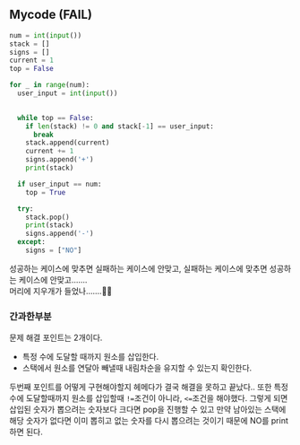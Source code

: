 ## Mycode (FAIL)
```python
num = int(input())
stack = []
signs = []
current = 1
top = False

for _ in range(num):
  user_input = int(input())
  

  while top == False:
    if len(stack) != 0 and stack[-1] == user_input:
      break
    stack.append(current)
    current += 1
    signs.append('+')
    print(stack)

  if user_input == num:
    top = True

  try:
    stack.pop()
    print(stack)
    signs.append('-')
  except:
    signs = ["NO"]
```
성공하는 케이스에 맞추면 실패하는 케이스에 안맞고, 실패하는 케이스에 맞추면 성공하는 케이스에 안맞고.......
</br>
머리에 지우개가 들었나.......👊🏻

### 간과한부분
문제 해결 포인트는 2개이다.
- 특정 수에 도달할 때까지 원소를 삽입한다.
- 스택에서 원소를 연달아 빼낼때 내림차순을 유지할 수 있는지 확인한다.

두번째 포인트를 어떻게 구현해야할지 헤메다가 결국 해결을 못하고 끝났다.. 또한 특정 수에 도달할때까지 원소를 삽입할때 `!=`조건이 아니라, `<=`조건을 해야했다. 그렇게 되면 삽입된 숫자가 뽑으려는 숫자보다 크다면 pop을 진행할 수 있고 만약 남아있는 스택에 해당 숫자가 없다면 이미 뽑히고 없는 숫자를 다시 뽑으려는 것이기 때문에 NO를 print하면 된다.
